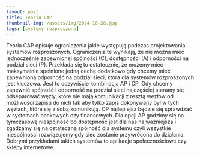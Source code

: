 ```yaml
---
layout: post
title: Teoria CAP
thumbnail-img: /assets/img/2024-10-28.jpg
tags: [systemy rozproszone]
---
```


Teoria CAP opisuje ograniczenia jakie występują podczas projektowania systemów rozproszonych. Ograniczenia te wynikają, że nie można mieć jednocześnie zapewnionej spójności (C), dostępności (A) i odporności na podział sieci (P). Przekłada się to ostatecznie, że możemy mieć maksymalnie spełnione jedną cechę dodatkowo gdy chcemy mieć zapewnioną odporność na podział sieci, która dla systemów rozproszonych jest kluczowa. Jest to oczywiście kombinacja AP i CP. Gdy chcemy zapewnić spójność i odporność na podział sieci najczęściej staramy się odseparować węzły, które nie mają komunikacji z resztą wezłów od możliwości zapisu do nich tak aby tylko zapis dokonywany był w tych węzłach, które się z sobą komunikują. CP najlepiejsz będzie się sprawdzać w systemach bankowych czy finansowych. Dla opcji AP godzimy się na tymczasową niespójność bo dostępność jest dla nas najważniejsza i zgadzamy się na ostateczną spójność dla systemu czyli wszystkie niespójności rozwiązujemy gdy siec zostanie przywrócona do działania. Dobrymi przykładami takich systemów to aplikacje społecznościowe czy sklepy internetowe.